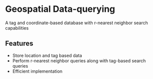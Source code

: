 # Geospatial Data-querying

A tag and coordinate-based database with r-nearest neighbor search capabilities

## Features
- Store location and tag based data
- Perform r-nearest neighbor queries along with tag-based search queries
- Efficient implementation
